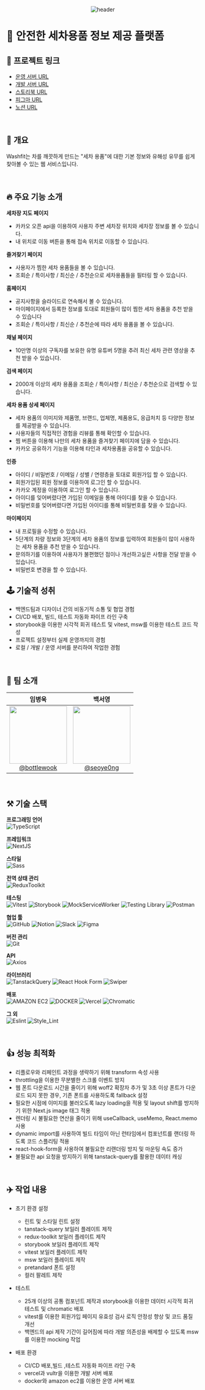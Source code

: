 <div align="center">
  
  ![header](https://capsule-render.vercel.app/api?type=waving&height=300&color=0075FF&text=Washfit&reversal=false&textBg=false&fontColor=EEEEEE)
  
</div>

# 🚗 안전한 세차용품 정보 제공 플랫폼

## 🔗 프로젝트 링크

- [운영 서버 URL](https://www.washfit.site/)
- [개발 서버 URL](https://dev.washfit.site/)
- [스토리북 URL](https://www.chromatic.com/library?appId=659a0cf1b613430cc09b3672)
- [피그마 URL](https://www.figma.com/file/B4wGiQ4M4k3mtcSyyK0ATf/washpedia?type=design&node-id=241-4547&mode=design&t=IuuBM2gGXeTFVTIW-0)
- [노션 URL](https://www.notion.so/Wash-pedia-0d4a31ff248349b3a3ea202e048303d5)

<br />

## 📖 개요

Washfit는 차를 깨끗하게 만드는 "세차 용품"에 대한 기본 정보와 유해성 유무를 쉽게 찾아볼 수 있는 웹 서비스입니다.

<br />

## 🔥 주요 기능 소개

**세차장 지도 페이지**
- 카카오 오픈 api을 이용하여 사용자 주변 세차장 위치와 세차장 정보를 볼 수 있습니다.
- 내 위치로 이동 버튼을 통해 접속 위치로 이동할 수 있습니다.

**즐겨찾기 페이지**
- 사용자가 찜한 세차 용품들을 볼 수 있습니다.
- 조회순 / 특이사항 / 최신순 / 추천순으로 세차용품들을 필터링 할 수 있습니다.

**홈페이지**
- 공지사항을 슬라이드로 연속해서 볼 수 있습니다.
- 마이페이지에서 등록한 정보를 토대로 회원들이 많이 찜한 세차 용품을 추천 받을 수 있습니다
- 조회순 / 특이사항 / 최신순 / 추천순에 따라 세차 용품을 볼 수 있습니다.

**채널 페이지**
- 10만명 이상의 구독자를 보유한 유명 유튜버 5명을 추려 최신 세차 관련 영상을 추천 받을 수 있습니다.

**검색 페이지**
- 2000개 이상의 세차 용품을 조회순 / 특이사항 / 최신순 / 추천순으로 검색할 수 있습니다.

**세차 용품 상세 페이지**
- 세차 용품의 이미지와 제품명, 브랜드, 업체명, 제품용도, 응급처치 등 다양한 정보를 제공받을 수 있습니다.
- 사용자들의 직접적인 경험을 리뷰를 통해 확인할 수 있습니다.
- 찜 버튼을 이용해 나만의 세차 용품을 즐겨찾기 페이지에 담을 수 있습니다.
- 카카오 공유하기 기능을 이용해 타인과 세차용품을 공유할 수 있습니다.

**인증**
- 아이디 / 비밀번호 / 이메일 / 성별 / 연령층을 토대로 회원가입 할 수 있습니다.
- 회원가입된 회원 정보를 이용하여 로그인 할 수 있습니다.
- 카카오 계정을 이용하여 로그인 할 수 있습니다.
- 아이디를 잊어버렸다면 가입된 이메일을 통해 아이디를 찾을 수 있습니다.
- 비밀번호를 잊어버렸다면 가입된 아이디를 통해 비밀번호를 찾을 수 있습니다.

**마이페이지**
- 내 프로필을 수정할 수 있습니다.
- 5단계의 차량 정보와 3단계의 세차 용품의 정보를 입력하여 회원들이 많이 사용하는 세차 용품을 추천 받을 수 있습니다.
- 문의하기를 이용하여 사용자가 불편했던 점이나 개선하고싶은 사항을 전달 받을 수 있습니다.
- 비밀번호 변경을 할 수 있습니다.


## 🕹️ 기술적 성취

- 백엔드팀과 디자이너 간의 비동기적 소통 및 협업 경험
- CI/CD 배포, 빌드, 테스트 자동화 파이프 라인 구축
- storybook을 이용한 시각적 회귀 테스트 및 vitest, msw를 이용한 테스트 코드 작성
- 프로젝트 설정부터 실제 운영까지의 경험
- 로컬 / 개발 / 운영 서버를 분리하여 작업한 경험

<br />

## 🎯 팀 소개
<div align="center">

| **임병욱** | **백서영** |
| :------: |  :------: |
| [<img src="https://avatars.githubusercontent.com/u/103362820?v=4" height=150 width=150> <br/> @bottlewook](https://github.com/bottlewook) | [<img src="https://avatars.githubusercontent.com/u/101791501?v=4" height=150 width=150> <br/> @seoye0ng](https://github.com/seoye0ng) 

</div>

<br />

## ⚒️ 기술 스택

**프로그래밍 언어**<br />
![TypeScript](https://img.shields.io/badge/typescript-007ACC?style=for-the-badge&logo=typescript&logoColor=white)

**프레임워크**<br />
![NextJS](https://img.shields.io/badge/next.js-000000?style=for-the-badge&logo=nextdotjs&logoColor=white)

**스타일**<br />
![Sass](https://img.shields.io/badge/sass-CC6699?style=for-the-badge&logo=sass&logoColor=white)

**전역 상태 관리**<br />
![ReduxToolkit](https://img.shields.io/badge/redux_toolkit-764ABC?style=for-the-badge&logo=redux&logoColor=white)

**테스팅**<br />
![Vitest](https://img.shields.io/badge/vitest-6E9F18?style=for-the-badge&logo=vitest&logoColor=white)
![Storybook](https://img.shields.io/badge/storybook-FF4785?style=for-the-badge&logo=storybook&logoColor=white)
![MockServiceWorker](https://img.shields.io/badge/mock_service_worker-FF6A33?style=for-the-badge&logo=mockserviceworker&logoColor=white)
![Testing Library](https://img.shields.io/badge/testing_library-E33332?style=for-the-badge&logo=testinglibrary&logoColor=white)
![Postman](https://img.shields.io/badge/postman-FF6C37.svg?style=for-the-badge&logo=postman&logoColor=white)

**협업 툴**<br />
![GitHub](https://img.shields.io/badge/github-%23121011.svg?style=for-the-badge&logo=github&logoColor=white)
![Notion](https://img.shields.io/badge/notion-000000?style=for-the-badge&logo=notion&logoColor=white)
![Slack](https://img.shields.io/badge/slack-4A154B?style=for-the-badge&logo=slack&logoColor=white)
![Figma](https://img.shields.io/badge/figma-%23F24E1E.svg?style=for-the-badge&logo=figma&logoColor=white)

**버전 관리**<br />
![Git](https://img.shields.io/badge/git-%23F05033.svg?style=for-the-badge&logo=git&logoColor=white)

**API**<br />
![Axios](https://img.shields.io/badge/axios-5A29E4?style=for-the-badge&logo=axios&logoColor=white)

**라이브러리**<br />
![TanstackQuery](https://img.shields.io/badge/tanstack_query-FF4154?style=for-the-badge&logo=reactquery&logoColor=white)
![React Hook Form](https://img.shields.io/badge/react_hook_form-EC5990?style=for-the-badge&logo=reacthookform&logoColor=white)
![Swiper](https://img.shields.io/badge/swiper-6332F6?style=for-the-badge&logo=swiper&logoColor=white)

**배포**<br>
![AMAZON EC2](https://img.shields.io/badge/AMAZON_EC2-FF9900?style=for-the-badge&logo=amazonec2&logoColor=white)
![DOCKER](https://img.shields.io/badge/Docker-2496ED?style=for-the-badge&logo=docker&logoColor=white)
![Vercel](https://img.shields.io/badge/Vercel-000000?style=for-the-badge&logo=vercel&logoColor=white)
![Chromatic](https://img.shields.io/badge/chromatic-FC521F?style=for-the-badge&logo=chromatic&logoColor=white)

**그 외**<br />
![Eslint](https://img.shields.io/badge/eslint-3A33D1?style=for-the-badge&logo=eslint&logoColor=white)
![Style_Lint](https://img.shields.io/badge/style_lint-263238?style=for-the-badge&logo=stylelint&logoColor=white)

<br />

## 👍 성능 최적화
- 리플로우와 리페인트 과정을 생략하기 위해 transform 속성 사용
- throttling을 이용한 무분별한 스크롤 이벤트 방지
- 웹 폰트 다운로드 시간을 줄이기 위해 woff2 확장자 추가 및 3초 이상 폰트가 다운로드 되지 못한 경우, 기존 폰트를 사용하도록 fallback 설정
- 필요한 시점에 이미지를 불러오도록 lazy loading을 적용 및 layout shift를 방지하기 위한 Next.js image 태그 적용
- 렌더링 시 불필요한 연산을 줄이기 위해 useCallback, useMemo, React.memo 사용
- dynamic import를 사용하여 빌드 타임이 아닌 런타임에서 컴포넌트를 랜더링 하도록 코드 스플리팅 적용
- react-hook-form을 사용하여 불필요한 리랜더링 방지 및 마운팅 속도 증가
- 불필요한 api 요청을 방지하기 위해 tanstack-query를 활용한 데이터 캐싱

<br />

## ✈️ 작업 내용
- 초기 환경 설정
  - 린트 및 스타일 린트 설정
  - tanstack-query 보일러 플레이트 제작
  - redux-toolkit 보일러 플레이트 제작
  - storybook 보일러 플레이트 제작
  - vitest 보일러 플레이트 제작
  - msw 보일러 플레이트 제작
  - pretandard 폰트 설정
  - 컬러 팔레트 제작
    
- 테스트
  - 25개 이상의 공통 컴포넌트 제작과 storybook을 이용한 데이터 시각적 회귀 테스트 및 chromatic 배포
  - vitest를 이용한 회원가입 페이지 유효성 검사 로직 안정성 향상 및 코드 품질 개선
  - 백엔드의 api 제작 기간이 길어짐에 따라 개발 의존성을 배제할 수 있도록 msw를 이용한 mocking 작업

- 배포 환경
  - CI/CD 배포,빌드 ,테스트 자동화 파이프 라인 구축
  - vercel과 vultr을 이용한 개발 서버 배포
  - docker와 amazon ec2를 이용한 운영 서버 배포
 
    



